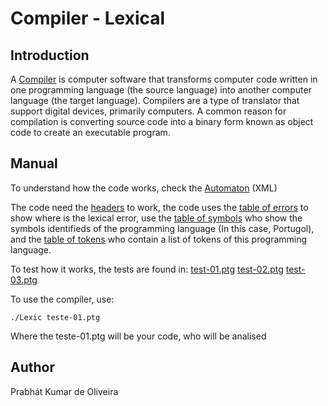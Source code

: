 **Compiler - Lexical**
========================

Introduction
------------------------
A [Compiler](https://en.wikipedia.org/wiki/Compiler) is computer software that transforms computer code written in one programming language (the source language) into another computer language (the target language). Compilers are a type of translator that support digital devices, primarily computers. A common reason for compilation is converting source code into a binary form known as object code to create an executable program. 


Manual
------------------------
To understand how the code works, check the [Automaton](https://github.com/Bart-BK/compiler/blob/master/Compiladores_Automato.xml) (XML)

The code need the [headers](https://github.com/Bart-BK/compiler/tree/master/headers) to work, the code uses the [table of errors](https://github.com/Bart-BK/compiler/blob/master/headers/erros.h) to show where is the lexical error, use the [table of symbols](https://github.com/Bart-BK/compiler/blob/master/headers/tabSimb.h) who show the symbols identifieds of the programming language (In this case, Portugol), and the [table of tokens](https://github.com/Bart-BK/compiler/blob/master/headers/tokens.h) who contain a list of tokens of this programming language.

To test how it works, the tests are found in:
[test-01.ptg](https://github.com/Bart-BK/compiler/blob/master/teste-01.ptg)
[test-02.ptg](https://github.com/Bart-BK/compiler/blob/master/teste-02.ptg)
[test-03.ptg](https://github.com/Bart-BK/compiler/blob/master/teste-03.ptg)

To use the compiler, use:

    ./Lexic teste-01.ptg 
  
Where the teste-01.ptg will be your code, who will be analised

Author
------------------------
Prabhát Kumar de Oliveira
